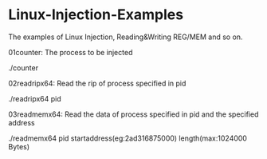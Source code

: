 # Linux-Injection-Examples
The examples of Linux Injection, Reading&amp;Writing REG/MEM and so on.

01counter: The process to be injected

./counter

02readripx64: Read the rip of process specified in pid

./readripx64 pid

03readmemx64: Read the data of process specified in pid and the specified address

./readmemx64 pid startaddress(eg:2ad316875000) length(max:1024000 Bytes)
